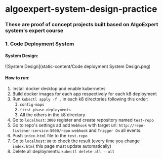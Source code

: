 # algoexpert-system-design-practice

### These are proof of concept projects built based on AlgoExpert system's expert course

### 1. Code Deployment System

#### System Design:
![System Design](static-content/Code deployment System Design.png) 


#### How to run:
1. Install docker desktop and enable kubernetes
2. Build docker images for each app respectively for each k8 deployment 
3. Run `kubectl apply -f .` in each k8 directories following this order:
    1. `config-maps`
    2. `first-phase-deployments`
    3. All the others in the k8 directory
4. Go to `localhost:3000` register and create repository named `test-repo`
5. Go to repo's settings ad add `Webhook` with target url: `http://repo-listener-service:5000/repo-webhook` and `Trigger On` all events.
6. Push `index.html` file to the `test-repo`
7. Go to `localhost:80` to check the result (every time you change `index.html` this page must update automatically)
8. Delete all deployments: `kubectl delete all --all`   
 
